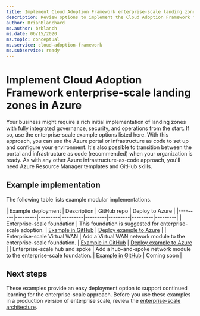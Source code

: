 ```yaml
---
title: Implement Cloud Adoption Framework enterprise-scale landing zones in Azure
description: Review options to implement the Cloud Adoption Framework for Azure enterprise-scale architecture.
author: BrianBlanchard
ms.author: brblanch
ms.date: 06/15/2020
ms.topic: conceptual
ms.service: cloud-adoption-framework
ms.subservice: ready
---
```


# Implement Cloud Adoption Framework enterprise-scale landing zones in Azure

Your business might require a rich initial implementation of landing zones with fully integrated governance, security, and operations from the start. If so, use the enterprise-scale example options listed here. With this approach, you can use the Azure portal or infrastructure as code to set up and configure your environment. It's also possible to transition between the portal and infrastructure as code (recommended) when your organization is ready. As with any other Azure infrastructure-as-code approach, you'll need Azure Resource Manager templates and GitHub skills.

## Example implementation

The following table lists example modular implementations.

| Example deployment  | Description  | GitHub repo | Deploy to Azure |
|---------|---------|---------|---------|---------|---------|---------|---------|
| Enterprise-scale foundation | This foundation is suggested for enterprise-scale adoption. | [Example in GitHub](https://github.com/Azure/Enterprise-Scale/blob/main/docs/reference/wingtip/README.md) | [Deploy example to Azure](https://ms.portal.azure.com/?feature.customportal=false#create/Microsoft.Template/uri/https%3A%2F%2Fraw.githubusercontent.com%2FAzure%2FAzOps%2Fmain%2Ftemplate%2Fux-foundation.json) |
| Enterprise-scale Virtual WAN | Add a Virtual WAN network module to the enterprise-scale foundation. | [Example in GitHub](https://github.com/Azure/Enterprise-Scale/blob/main/docs/reference/contoso/Readme.md) | [Deploy example to Azure](https://ms.portal.azure.com/?feature.customportal=false#create/Microsoft.Template/uri/https%3A%2F%2Fraw.githubusercontent.com%2FAzure%2FAzOps%2Fmain%2Ftemplate%2Fux-vwan.json) |
| Enterprise-scale hub and spoke | Add a hub-and-spoke network module to the enterprise-scale foundation. | [Example in GitHub](https://github.com/Azure/Enterprise-Scale/blob/main/docs/reference/adventureworks/README.md) | <!-- [Deploy example to Azure](https://portal.azure.com/#create/Microsoft.Template/uri/https%3A%2F%2Fraw.githubusercontent.com%2Fkrnese%2FAzureDeploy%2Fmaint%2FARM%2Fdeployments%2Fe2e.json) --> Coming soon |

## Next steps

These examples provide an easy deployment option to support continued learning for the enterprise-scale approach. Before you use these examples in a production version of enterprise scale, review the [enterprise-scale architecture](./architecture.md).

